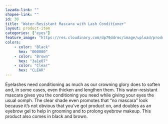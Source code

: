 ```yaml
---
lazada-link: ""
shopee-link: ""
id: 30
title: "Water-Resistant Mascara with Lash Conditioner"
layout: product-item
categories: ["eyes"]
feature_image: "https://res.cloudinary.com/dp79ddrmc/image/upload/products/waterResistantMascara.jpg"
colors:
    - color: "Black"
      hex: "000000"
    - color: "Brown"
      hex: "3a1e07"
    - color: "Clear"
      hex: "CLEAR"
---
```

Eyelashes need conditioning as much as our crowning glory does to soften and, in some cases, even thicken and lengthen them. This water-resistant mascara gives you the conditioning you need while giving your eyes the usual oomph. The clear shade even promotes that “no mascara” look because it’s not obvious that you’ve got product on, and doubles as an eyebrow gel to help in grooming and to prolong eyebrow makeup. This product also comes in black and brown.
